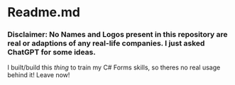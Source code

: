 # Readme.md
### Disclaimer: No Names and Logos present in this repository are real or adaptions of any real-life companies. I just asked ChatGPT for some ideas.
I built/build this *thing* to train my C# Forms skills, so theres no real usage behind it! Leave now!
